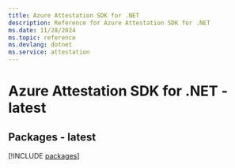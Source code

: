 ```yaml
---
title: Azure Attestation SDK for .NET
description: Reference for Azure Attestation SDK for .NET
ms.date: 11/28/2024
ms.topic: reference
ms.devlang: dotnet
ms.service: attestation
---
```

# Azure Attestation SDK for .NET - latest
## Packages - latest
[!INCLUDE [packages](attestation-index.md)]